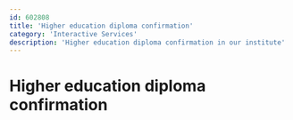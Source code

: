 ```yaml
---
id: 602808
title: 'Higher education diploma confirmation'
category: 'Interactive Services'
description: 'Higher education diploma confirmation in our institute'
---
```


# Higher education diploma confirmation
